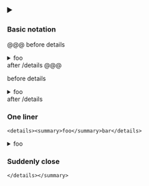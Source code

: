 ## <details>/<summary>

### Basic notation

@@@
before details

<details>
<summary>foo</summary>
### foo1
<details>
<summary>bar</summary>
bar1
<details>
<summary>baz</summary>
```
baz1
```
</details>
bar2
</details>
foo2
</details>
after /details
@@@

before details

<details>
<summary>foo</summary>
### foo1
<details>
<summary>bar</summary>
bar1
<details>
<summary>baz</summary>
```
baz1
```
</details>
bar2
</details>
foo2
</details>
after /details

### One liner

```
<details><summary>foo</summary>bar</details>
```

<details><summary>foo</summary>bar</details>

### Suddenly close

```
</details></summary>
```

</details></summary>
